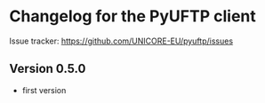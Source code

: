 Changelog for the PyUFTP client
===============================

Issue tracker: https://github.com/UNICORE-EU/pyuftp/issues

Version 0.5.0
-------------
 - first version

